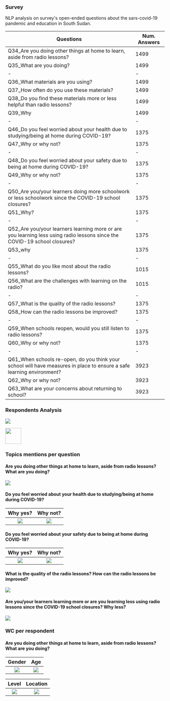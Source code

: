 ### Survey

NLP analysis on survey's open-ended questions about the sars-covid-19 pandemic and education in South Sudan.

| Questions | Num. Answers |
| --- | --- |
| Q34_Are you doing other things at home to learn, aside from radio lessons? | 1499 |
| Q35_What are you doing? | 1499 |
| - | - |
| Q36_What materials are you using? | 1499 |
| Q37_How often do you use these materials? | 1499 |
| Q38_Do you find these materials more or less helpful than radio lessons? | 1499 |
| Q39_Why | 1499 |
| - | - |
| Q46_Do you feel worried about your health due to studying/being at home during COVID-19? | 1375 |
| Q47_Why or why not? | 1375 |
| - | - |
| Q48_Do you feel worried about your safety due to being at home during COVID-19? | 1375 |
| Q49_Why or why not? | 1375 |
| - | - |
| Q50_Are you/your learners doing more schoolwork or less schoolwork since the COVID-19 school closures?  | 1375 |
| Q51_Why? | 1375 |
| - | - |
| Q52_Are you/your learners learning more or are you learning less using radio lessons since the COVID-19 school closures? | 1375 |
| Q53_why | 1375 |
| - | - |
| Q55_What do you like most about the radio lessons? | 1015 |
| Q56_What are the challenges with learning on the radio? | 1015 |
| - | - |
| Q57_What is the quality of the radio lessons?  | 1375 |
| Q58_How can the radio lessons be improved? | 1375 |
| - | - |
| Q59_When schools reopen, would you still listen to radio lessons? | 1375 |
| Q60_Why or why not? | 1375 |
| - | - |
| Q61_When schools re-open, do you think your school will have measures in place to ensure a safe learning environment? | 3923 |
| Q62_Why or why not? | 3923 |
| Q63_What are your concerns about returning to school? | 3923 |

### Respondents Analysis

![](https://github.com/guidomitolo/survey/blob/master/cat_basic_var.png)

<img src="https://github.com/guidomitolo/survey/blob/master/cat_basic_var.png" width="50" />

### Topics mentions per question

#### Are you doing other things at home to learn, aside from radio lessons? What are you doing? 
![](https://github.com/guidomitolo/survey/blob/master/plotly/activities.jpg)

#### Do you feel worried about your health due to studying/being at home during COVID-19?
Why yes? | Why not?
:-------------------------:|:-------------------------:
![](https://github.com/guidomitolo/survey/blob/master/plotly/health_no_group.jpg)  |  ![](https://github.com/guidomitolo/survey/blob/master/plotly/health_yes_group.jpg)

#### Do you feel worried about your safety due to being at home during COVID-19? 
Why yes? | Why not?
:-------------------------:|:-------------------------:
![](https://github.com/guidomitolo/survey/blob/master/plotly/home_safety_yes_group.jpg)  |  ![](https://github.com/guidomitolo/survey/blob/master/plotly/home_safety_no_group.jpg)

#### What is the quality of the radio lessons? How can the radio lessons be improved?

![](https://github.com/guidomitolo/survey/blob/master/plotly/comparative.jpg)

#### Are you/your learners learning more or are you learning less using radio lessons since the COVID-19 school closures? Why less?

![](https://github.com/guidomitolo/survey/blob/master/plotly/learning_quant_less.jpg)

### WC per respondent

#### Are you doing other things at home to learn, aside from radio lessons? What are you doing?

Gender | Age
:-------------------------:|:-------------------------:
![](https://github.com/guidomitolo/survey/blob/master/data/imgs/clouds/activities_gender.jpeg)  |  ![](https://github.com/guidomitolo/survey/blob/master/data/imgs/clouds/activities_age.jpeg)

Level | Location
:-------------------------:|:-------------------------:
![](https://github.com/guidomitolo/survey/blob/master/data/imgs/clouds/activities_level.jpeg)  |  ![](https://github.com/guidomitolo/survey/blob/master/data/imgs/clouds/activities_location.jpeg)
